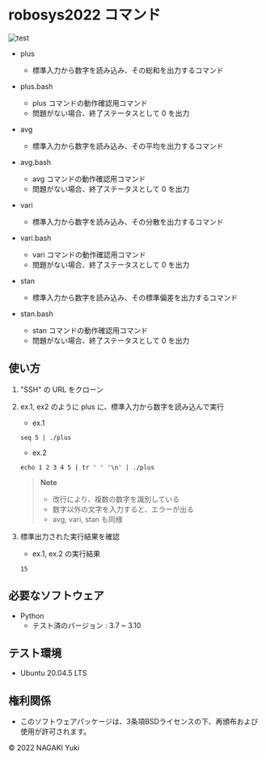 # robosys2022 コマンド
![test](https://github.com/Nacky002/robosys2022/actions/workflows/test.yml/badge.svg)

* plus
  * 標準入力から数字を読み込み、その総和を出力するコマンド
* plus.bash
  * plus コマンドの動作確認用コマンド
  * 問題がない場合、終了ステータスとして 0 を出力

* avg
  * 標準入力から数字を読み込み、その平均を出力するコマンド
* avg.bash
  * avg コマンドの動作確認用コマンド
  * 問題がない場合、終了ステータスとして 0 を出力

* vari
  * 標準入力から数字を読み込み、その分散を出力するコマンド
* vari.bash
  * vari コマンドの動作確認用コマンド
  * 問題がない場合、終了ステータスとして 0 を出力

* stan
  * 標準入力から数字を読み込み、その標準偏差を出力するコマンド
* stan.bash
  * stan コマンドの動作確認用コマンド
  * 問題がない場合、終了ステータスとして 0 を出力

## 使い方
1. "SSH" の URL をクローン

2. ex.1, ex2 のように plus に、標準入力から数字を読み込んで実行

    * ex.1  
    ```
    seq 5 | ./plus
    ```
    * ex.2  
    ```
    echo 1 2 3 4 5 | tr ' ' '\n' | ./plus
    ```

    > **Note**
    > * 改行により、複数の数字を識別している
    > * 数字以外の文字を入力すると、エラーが出る
    > * avg, vari, stan も同様

3. 標準出力された実行結果を確認

    * ex.1, ex.2 の実行結果
    ```
    15
    ```

## 必要なソフトウェア
* Python
  * テスト済のバージョン : 3.7 ~ 3.10

## テスト環境
* Ubuntu 20.04.5 LTS

## 権利関係
* このソフトウェアパッケージは、3条項BSDライセンスの下、再頒布および使用が許可されます。

© 2022 NAGAKI Yuki
